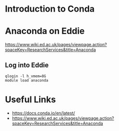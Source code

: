 # Introduction to Conda


# Anaconda on Eddie

https://www.wiki.ed.ac.uk/pages/viewpage.action?spaceKey=ResearchServices&title=Anaconda

## Log into Eddie

```
qlogin -l h_vmem=8G
module load anaconda

```


# Useful Links

* https://docs.conda.io/en/latest/
* https://www.wiki.ed.ac.uk/pages/viewpage.action?spaceKey=ResearchServices&title=Anaconda
